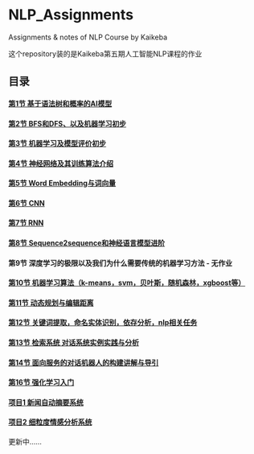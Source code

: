 # NLP_Assignments

Assignments & notes of NLP Course by Kaikeba

这个repository装的是Kaikeba第五期人工智能NLP课程的作业



## 目录

#### [第1节 基于语法树和概率的AI模型](https://github.com/SimZhou/NLP_Assignments/tree/master/01_NLP_Main_Course/Assignment01)

#### [第2节 BFS和DFS、以及机器学习初步](https://github.com/SimZhou/NLP_Assignments/tree/master/01_NLP_Main_Course/Assignment02)

#### [第3节 机器学习及模型评价初步](https://github.com/SimZhou/NLP_Assignments/tree/master/01_NLP_Main_Course/Assignment03)

#### [第4节 神经网络及其训练算法介绍](https://github.com/SimZhou/NLP_Assignments/tree/master/01_NLP_Main_Course/Assignment04)

#### [第5节 Word Embedding与词向量](https://github.com/SimZhou/NLP_Assignments/tree/master/01_NLP_Main_Course/Assignment05)

#### [第6节 CNN](https://github.com/SimZhou/NLP_Assignments/tree/master/01_NLP_Main_Course/Assignment06)

#### [第7节 RNN](https://github.com/SimZhou/NLP_Assignments/tree/master/01_NLP_Main_Course/Assignment07)

#### [第8节 Sequence2sequence和神经语言模型进阶](https://github.com/SimZhou/NLP_Assignments/tree/master/01_NLP_Main_Course/Assignment08)

#### 第9节 深度学习的极限以及我们为什么需要传统的机器学习方法 - 无作业

#### [第10节 机器学习算法（k-means，svm，贝叶斯，随机森林，xgboost等）](https://github.com/SimZhou/NLP_Assignments/tree/master/01_NLP_Main_Course/Assignment10)

#### [第11节 动态规划与编辑距离](https://github.com/SimZhou/NLP_Assignments/tree/master/01_NLP_Main_Course/Assignment11)

#### [第12节 关键词提取，命名实体识别，依存分析，nlp相关任务](https://github.com/SimZhou/NLP_Assignments/tree/master/01_NLP_Main_Course/Assignment12)

#### [第13节 检索系统 对话系统实例实践与分析](https://github.com/SimZhou/NLP_Assignments/tree/master/01_NLP_Main_Course/Assignment13)

#### [第14节 面向服务的对话机器人的构建讲解与导引](https://github.com/SimZhou/NLP_Assignments/tree/master/01_NLP_Main_Course/Assignment14)

#### [第16节 强化学习入门](https://github.com/SimZhou/NLP_Assignments/tree/master/01_NLP_Main_Course/Assignment16)

#### 

#### [项目1 新闻自动摘要系统](http://106.12.45.121:10086/)

#### [项目2 细粒度情感分析系统](http://116.85.17.6:10487/)

更新中……

